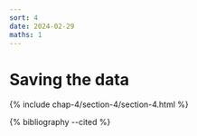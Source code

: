 ```yaml
---
sort: 4
date: 2024-02-29
maths: 1
---
```


# Saving the data

{% include chap-4/section-4/section-4.html %}

{% bibliography --cited %}
